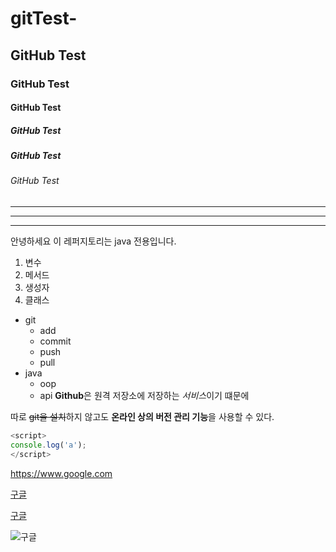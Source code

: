 # gitTest-
## GitHub Test
### GitHub Test
#### GitHub Test
##### GitHub Test
##### GitHub Test
###### GitHub Test

---

***
* * *

안녕하세요 이 레퍼지토리는 java 전용입니다.

1. 변수
4. 메서드
3. 생성자
2. 클래스

  - git
    - add
    - commit
    - push
    - pull
  - java
    - oop
    - api
  **Github**은 원격 저장소에 저장하는 *서비스*이기 떄문에 
  
  따로  ~~git을 설치~~하지 않고도 **온라인 상의 버전 관리 기능**을 사용할 수 있다. 
  
  ```javascript
  <script>
  console.log('a');
  </script>
  ```
  
  <https://www.google.com>
  
  [구글](https://www.google.com)
  
  [구글](https://www.google.com, "구글링은 여기서")
  
  ![구글](https://www.google.com/logos/doodles/2021/seasonal-holidays-2021-6753651837109324-6752733080595603-cst.gif)
